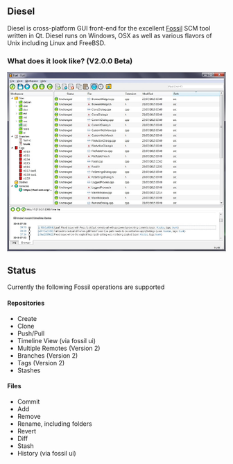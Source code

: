 Diesel
---------
Diesel is cross-platform GUI front-end for the excellent <a href="http://fossil-scm.org">Fossil</a> SCM tool written in Qt. Diesel runs on Windows, OSX as well as various flavors of Unix including Linux and FreeBSD.

### What does it look like? (V2.0.0 Beta)
![Diesel-2.0.0-Beta-Win](/doc/Diesel-2.0.0-Beta-Win.jpg)

## Status
Currently the following Fossil operations are supported

#### Repositories
  *  Create
  *  Clone
  *  Push/Pull
  *  Timeline View (via fossil ui)
  *  Multiple Remotes (Version 2)
  *  Branches (Version 2)
  *  Tags (Version 2)
  *  Stashes

#### Files
  *  Commit
  *  Add
  *  Remove
  *  Rename, including folders
  *  Revert
  *  Diff
  *  Stash
  *  History (via fossil ui)
